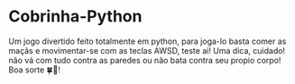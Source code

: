 # Cobrinha-Python
Um jogo divertido feito totalmente em python, para joga-lo basta comer as maçãs e
movimentar-se com as teclas AWSD, teste ai! Uma dica, cuidado! não vá com tudo contra
as paredes ou não bata contra seu propio corpo! Boa sorte 🍀🤞!
